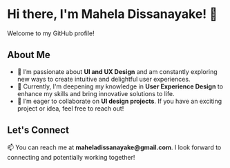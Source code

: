 # Hi there, I'm Mahela Dissanayake! 👋

Welcome to my GitHub profile!

## About Me

<ul>
    <li>👀 I’m passionate about <strong>UI and UX Design</strong> and am constantly exploring new ways to create intuitive and delightful user experiences.</li>
    <li>🌱 Currently, I'm deepening my knowledge in <strong>User Experience Design</strong> to enhance my skills and bring innovative solutions to life.</li>
    <li>💞️ I’m eager to collaborate on <strong>UI design projects</strong>. If you have an exciting project or idea, feel free to reach out!</li>
</ul>

## Let's Connect

<p>📫 You can reach me at <strong>maheladissanayake@gmail.com</strong>. I look forward to connecting and potentially working together!</p>


<!---
maheladissa/maheladissa is a ✨ special ✨ repository because its `README.md` (this file) appears on your GitHub profile.
You can click the Preview link to take a look at your changes.
--->
